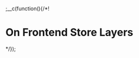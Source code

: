 
;__c(function(){/*!

# On Frontend Store Layers



[//]: # (@~|on-frontend-store-layers|~@)

*/});
